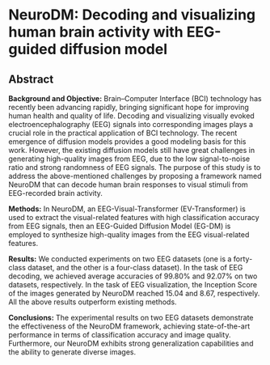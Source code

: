 # NeuroDM: Decoding and visualizing human brain activity with EEG-guided diffusion model

## Abstract
**Background and Objective:**
Brain–Computer Interface (BCI) technology has recently been advancing rapidly, bringing significant hope for improving human health and quality of life. Decoding and visualizing visually evoked electroencephalography (EEG) signals into corresponding images plays a crucial role in the practical application of BCI technology. The recent emergence of diffusion models provides a good modeling basis for this work. However, the existing diffusion models still have great challenges in generating high-quality images from EEG, due to the low signal-to-noise ratio and strong randomness of EEG signals. The purpose of this study is to address the above-mentioned challenges by proposing a framework named NeuroDM that can decode human brain responses to visual stimuli from EEG-recorded brain activity.

**Methods:**
In NeuroDM, an EEG-Visual-Transformer (EV-Transformer) is used to extract the visual-related features with high classification accuracy from EEG signals, then an EEG-Guided Diffusion Model (EG-DM) is employed to synthesize high-quality images from the EEG visual-related features.

**Results:**
We conducted experiments on two EEG datasets (one is a forty-class dataset, and the other is a four-class dataset). In the task of EEG decoding, we achieved average accuracies of 99.80% and 92.07% on two datasets, respectively. In the task of EEG visualization, the Inception Score of the images generated by NeuroDM reached 15.04 and 8.67, respectively. All the above results outperform existing methods.

**Conclusions:**
The experimental results on two EEG datasets demonstrate the effectiveness of the NeuroDM framework, achieving state-of-the-art performance in terms of classification accuracy and image quality. Furthermore, our NeuroDM exhibits strong generalization capabilities and the ability to generate diverse images.
